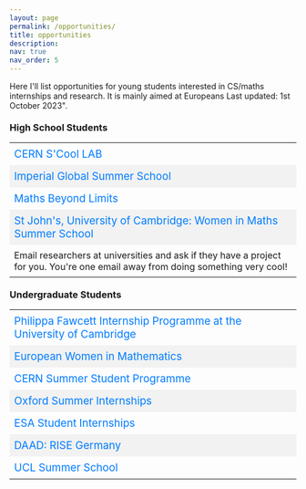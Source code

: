 ```yaml
---
layout: page
permalink: /opportunities/
title: opportunities
description: 
nav: true
nav_order: 5
---
```


<style>
    .opportunities-table {
        width: 100%;
        border-collapse: collapse;
    }

    .opportunities-table th, .opportunities-table td {
        text-align: left;
        padding: 8px;
    }

    .opportunities-table tr:nth-child(even) {
        background-color: #f2f2f2;
    }

    .opportunity-link {
        font-size: 14pt;
        color: #007bff;
        text-decoration: none;
    }

    .opportunity-link:hover {
        text-decoration: underline;
    }

    .section-header {
        margin-top: 20px;
        margin-bottom: 10px;
    }
</style>

<p>Here I'll list opportunities for young students interested in CS/maths internships and research. It is mainly aimed at Europeans Last updated: 1st October 2023".</p>

<h3 class="section-header">High School Students</h3>
<table class="opportunities-table">
<tbody>
<tr>
    <td><a href="https://cernscool.web.cern.ch/" class="opportunity-link">CERN S'Cool LAB</a></td>
</tr>
<tr>
    <td><a href="http://www.imperial.ac.uk/global-summer-school/" class="opportunity-link">Imperial Global Summer School</a></td>
</tr>
<tr>
    <td><a href="https://mathsbeyondlimits.eu/" class="opportunity-link">Maths Beyond Limits</a></td>
</tr>
<tr>
    <td><a href="https://www.maths.cam.ac.uk/women-maths-summer-school" class="opportunity-link">St John's, University of Cambridge: Women in Maths Summer School</a></td>
</tr>
<tr>
    <td>Email researchers at universities and ask if they have a project for you. You're one email away from doing something very cool!</td>
</tr>
</tbody>
</table>

<h3 class="section-header">Undergraduate Students</h3>
<table class="opportunities-table">
<tbody>
<tr>
    <td><a href="https://www.maths.cam.ac.uk/undergrad/admissions/summer-internships" class="opportunity-link">Philippa Fawcett Internship Programme at the University of Cambridge</a></td>
</tr>
<tr>
    <td><a href="https://www.europeanwomeninmaths.org/" class="opportunity-link">European Women in Mathematics</a></td>
</tr>
<tr>
    <td><a href="https://summer-student.web.cern.ch/" class="opportunity-link">CERN Summer Student Programme</a></td>
</tr>
<tr>
    <td><a href="https://www.maths.ox.ac.uk/study-here/undergraduate-study/internships" class="opportunity-link">Oxford Summer Internships</a></td>
</tr>
<tr>
    <td><a href="https://www.esa.int/Education/ESA_Academy/Student_Internships" class="opportunity-link">ESA Student Internships</a></td>
</tr>
<tr>
    <td><a href="https://www.daad.de/rise/en/rise-germany/" class="opportunity-link">DAAD: RISE Germany</a></td>
</tr>
<tr>
    <td><a href="https://www.ucl.ac.uk/prospective-students/international/ucl-summer-school" class="opportunity-link">UCL Summer School</a></td>
</tr>
</tbody>
</table>
